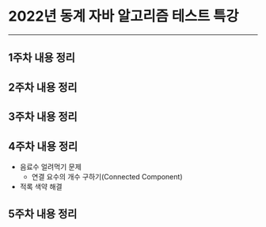 # 2022년 동계 자바 알고리즘 테스트 특강
---
## 1주차 내용 정리

## 2주차 내용 정리

## 3주차 내용 정리

## 4주차 내용 정리
* 음료수 얼려먹기 문제
  * 연결 요수의 개수 구하기(Connected Component)
* 적록 색약 해결
## 5주차 내용 정리